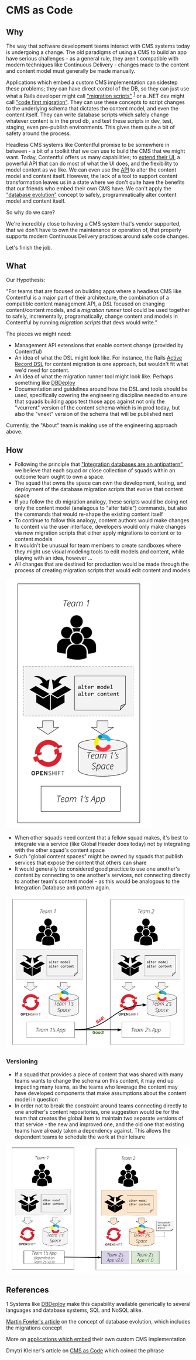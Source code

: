 # CMS as Code

## Why

The way that software development teams interact with CMS systems today is undergoing a change. The old paradigms of using a CMS to build an app have serious challenges - as a general rule, they aren't compatible with modern techniques like Continuous Delivery - changes made to the content and content model must generally be made manually.

Applications which embed a custom CMS implementation can sidestep these problems; they can have direct control of the DB, so they can just use what a Rails developer might call ["migration scripts"](http://guides.rubyonrails.org/active_record_migrations.html) <sup>[1](#dbdeploy)</sup> or a .NET dev might call ["code first migration"](https://weblogs.asp.net/scottgu/using-ef-code-first-with-an-existing-database). They can use these concepts to script changes to the underlying schema that dictates the content model, and even the content itself. They can write database scripts which safely change whatever content is in the prod db, and test these scripts in dev, test, staging, even pre-publish environments. This gives them quite a bit of safety around the process. 

Headless CMS systems like Contentful promise to be somewhere in between - a bit of a toolkit that we can use to build the CMS that we might want. Today, Contentful offers us many capabilities; to [extend their UI](https://www.contentful.com/developers/docs/concepts/uiextensions/), a powerful API that can do most of what the UI does, and the flexibility to model content as we like. We can even use the [API](https://www.contentful.com/developers/docs/references/content-management-api/) to alter the content model and content itself. However, the lack of a tool to support content transformation leaves us in a state where we don't quite have the benefits that our friends who embed their own CMS have. We can't apply the ["database evolution"](https://martinfowler.com/articles/evodb.html) concept to safely, programmatically alter content model and content itself.

So why do we care?

We're incredibly close to having a CMS system that's vendor supported, that we don't have to own the maintenance or operation of, that properly supports modern Continuous Delivery practices around safe code changes.

Let's finish the job.

## What

Our Hypothesis:

"For teams that are focused on building apps where a headless CMS like Contentful is a major part of their architecture, the combination of a compatible content management API, a *DSL* focused on changing content/content models, and a *migration runner* tool could be used together to safely, incrementally, programatically, change content and models in Contentful by running *migration scripts* that devs would write."

The pieces we might need:
 - Management API extensions that enable content change (provided by Contentful)
 - An idea of what the DSL might look like. For instance, the Rails [Active Record DSL](http://edgeguides.rubyonrails.org/active_record_migrations.html) for content migration is one approach, but wouldn't fit what we'd need for content.
 - An idea of what the migration runner tool might look like. Perhaps something like [DBDeploy](http://dbdeploy.com/)
 - Documentation and guidelines around how the DSL and tools should be used, specifically covering the engineering discipline needed to ensure that squads building apps test those apps against not only the "vcurrent" version of the content schema which is in prod today, but also the "vnext" version of the schema that will be published next
 
Currently, the "About" team is making use of the engineering approach above.

## How

 - Following the principle that ["Integration databases are an antipattern"](https://martinfowler.com/bliki/IntegrationDatabase.html), we believe that each squad or close collection of squads within an outcome team ought to own a space. 
 - The squad that owns the space can own the development, testing, and deployment of the database migration scripts that evolve that content space
 - If you follow the db migration analogy, these scripts would be doing not only the content model (analagous to "alter table") commands, but also the commands that would re-shape the existing content itself 
 - To continue to follow this analogy, content authors would make changes to content via the user interface, developers would only make changes via new migration scripts that either apply migrations to content or to content models
 - It wouldn't be unusual for team members to create sandboxes where they might use visual modeling tools to edit models and content, while playing with an idea, however ...
 - All changes that are destined for production would be made through the process of creating migration scripts that would edit content and models

![Image of how a squad might work with CMS as code](cms-as-code-one-squad.png)

 - When other squads need content that a fellow squad makes, it's best to integrate via a service (like Global Header does today) not by integrating with the other squad's content space
 - Such "global content spaces" might be owned by squads that publish services that expose the content that others can share
 - It would generally be considered good practice to use one another's content by connecting to one another's services, not connecting directly to another team's content model - as this would be analogous to the Integration Database anti pattern again.

 ![Image of how two squads who depend on one another's content might work with CMS as code](cms-as-code-two-squads.png)

### Versioning

 - If a squad that provides a piece of content that was shared with many teams wants to change the schema on this content, it may end up impacting many teams, as the teams who leverage the content may have developed components that make assumptions about the content model in question
 - In order not to break the constraint around teams connecting directly to one another's content repositories, one suggestion would be for the team that creates the global item to maintain two separate versions of that service - the new and improved one, and the old one that existing teams have already taken a dependency against. This allows the dependent teams to schedule the work at their leisure

 ![Image of how a team can create two versions of a service](cms-as-code-versioning.png)

## References

<a name="#dbdeploy">1</a> Systems like [DBDeploy](http://dbdeploy.com/) make this capability available generically to several languages and database systems, SQL and NoSQL alike.
 
[Martin Fowler's article](https://martinfowler.com/articles/evodb.html) on the concept of database evolution, which includes the migrations concept

More on [applications which embed](https://martinfowler.com/articles/two-stack-cms/) their own custom CMS implementation

Dmytri Kleiner's article on [CMS as Code](https://www.contentful.com/r/knowledgebase/cms-as-code/)  which coined the phrase
